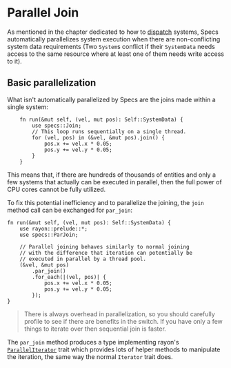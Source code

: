 # Parallel Join

As mentioned in the chapter dedicated to how to [dispatch][c3] systems,
Specs automatically parallelizes system execution when there are non-conflicting
system data requirements (Two `System`s conflict if their `SystemData` needs access
to the same resource where at least one of them needs write access to it).

[c3]: ./03_dispatcher.html

## Basic parallelization

What isn't automatically parallelized by Specs are
the joins made within a single system:

```rust,ignore
    fn run(&mut self, (vel, mut pos): Self::SystemData) {
        use specs::Join;
        // This loop runs sequentially on a single thread.
        for (vel, pos) in (&vel, &mut pos).join() {
            pos.x += vel.x * 0.05;
            pos.y += vel.y * 0.05;
        }
    }
```

This means that, if there are hundreds of thousands of entities and only a few
systems that actually can be executed in parallel, then the full power
of CPU cores cannot be fully utilized.

To fix this potential inefficiency and to parallelize the joining, the `join`
method call can be exchanged for `par_join`:

```rust,ignore
fn run(&mut self, (vel, mut pos): Self::SystemData) {
    use rayon::prelude::*;
    use specs::ParJoin;

    // Parallel joining behaves similarly to normal joining
    // with the difference that iteration can potentially be
    // executed in parallel by a thread pool.
    (&vel, &mut pos)
        .par_join()
        .for_each(|(vel, pos)| {
            pos.x += vel.x * 0.05;
            pos.y += vel.y * 0.05;
        });
}
```

> There is always overhead in parallelization, so you should carefully profile to see if there are benefits in the
  switch. If you have only a few things to iterate over then sequential join is faster.

The `par_join` method produces a type implementing rayon's [`ParallelIterator`][ra]
trait which provides lots of helper methods to manipulate the iteration,
the same way the normal `Iterator` trait does.

[ra]: https://docs.rs/rayon/1.0.0/rayon/iter/trait.ParallelIterator.html
